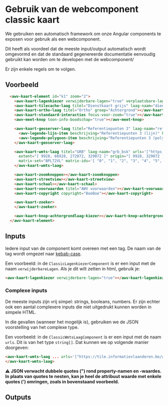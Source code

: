 # Gebruik van de webcomponent classic kaart

We gebruiken een automatisch framework om onze Angular components te exposen voor gebruik als een webcomponent.

Dit heeft als voordeel dat de meeste input/output automatisch wordt omgevormd en dat de standaard gegenereerde documentatie eenvoudig gebruikt kan worden om te developen met de webcomponent/

Er zijn enkele regels om te volgen.

## Voorbeeld

```html
  <awv-kaart-element id="k1" zoom="2">
    <awv-kaart-lagenkiezer verwijderbare-lagen="true" verplaatsbare-lagen="true" toon-legende="true"></awv-kaart-lagenkiezer>
    <awv-kaart-tilecache-laag titel="Dienstkaart grijs" laag-naam="dienstkaart-grijs"></awv-kaart-tilecache-laag>
    <awv-kaart-ortho-laag titel="Ortho" groep="Achtergrond"></awv-kaart-ortho-laag>
    <awv-kaart-standaard-interacties focus-voor-zoom="true"></awv-kaart-standaard-interacties>
    <awv-meet-knop toon-info-boodschap="true"></awv-meet-knop>

    <awv-kaart-geoserver-laag titel="Referentiepunten 3" laag-naam="referentiepunten" versie="1.1.1" min-zoom="6">
      <awv-legende-lijn-item beschrijving="Referentiepunten 3 (lijn)" kleur="yellow"></awv-legende-lijn-item>
      <awv-legende-polygoon-item beschrijving="Referentiepunten 3 (polygoon)" kleur="green"></awv-legende-polygoon-item>
    </awv-kaart-geoserver-laag>

    <awv-kaart-wmts-laag titel="GRB" laag-naam="grb_bsk" urls='["https://tile.informatievlaanderen.be/ws/raadpleegdiensten/wmts"]'
      extent="[ 9928, 66928, 272072, 329072 ]" origin="[ 9928, 329072 ]"
      matrix-set="BPL72VL" matrix-ids='[ "0", "1", "2", "3", "4", "5", "6", "7", "8", "9", "10", "11", "12", "13", "14", "15" ]'>
    </awv-kaart-wmts-laag>

    <awv-kaart-zoomknoppen></awv-kaart-zoomknoppen>
    <awv-kaart-streetview></awv-kaart-streetview>
    <awv-kaart-schaal></awv-kaart-schaal>
    <awv-kaart-voorwaarden titel="AWV voorwaarden"></awv-kaart-voorwaarden>
    <awv-kaart-copyright copyright="BoeBoe"></awv-kaart-copyright>

    <awv-kaart-zoeker>
    </awv-kaart-zoeker>

    <awv-kaart-knop-achtergrondlaag-kiezer></awv-kaart-knop-achtergrondlaag-kiezer>
  </awv-kaart-element>
```

## Inputs

Iedere input van de component komt overeen met een tag. De naam van de tag wordt omgezet naar [kebab-case](https://en.wikipedia.org/wiki/Letter_case#Special_case_styles).

Een voorbeeld: in de `ClassicLagenkiezerComponent` is er een input met de naam `verwijderbareLagen`. Als je dit wilt zetten in html, gebruik je:

```html
<awv-kaart-lagenkiezer verwijderbare-lagen="true"></awv-kaart-lagenkiezer>
```

### Complexe inputs

De meeste inputs zijn vrij simpel: strings, booleans, numbers. Er zijn echter ook een aantal complexere inputs die niet uitgedrukt kunnen worden in simpele HTML.

In die gevallen (wanneer het mogelijk is), gebruiken we de JSON voorstelling van het complexe type.

Een voorbeeld: in de `ClassicWmtsLaagComponent` is er een input met de naam `urls`. Dit is van het type `string[]`. Dat kunnen we op volgende manier doorgeven:

```html
<awv-kaart-wmts-laag ... urls='["https://tile.informatievlaanderen.be/ws/raadpleegdiensten/wmts"]' ... >
</awv-kaart-wmts-laag>
```

:warning: **JSON verwacht dubbele quotes (") rond property-namen en -waardes. In plaats van quotes te nesten, kan je heel de attribuut waarde met enkele quotes (') omringen, zoals in bovenstaand voorbeeld.**

## Outputs